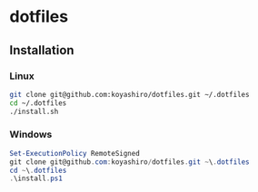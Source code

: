 # dotfiles

## Installation

### Linux

```sh
git clone git@github.com:koyashiro/dotfiles.git ~/.dotfiles
cd ~/.dotfiles
./install.sh
```

### Windows

```ps1
Set-ExecutionPolicy RemoteSigned
git clone git@github.com:koyashiro/dotfiles.git ~\.dotfiles
cd ~\.dotfiles
.\install.ps1
```
